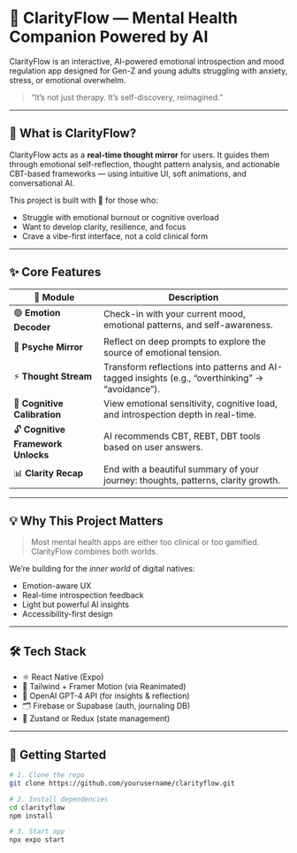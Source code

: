 
# 🧠 ClarityFlow — Mental Health Companion Powered by AI

ClarityFlow is an interactive, AI-powered emotional introspection and mood regulation app designed for Gen-Z and young adults struggling with anxiety, stress, or emotional overwhelm.

> “It’s not just therapy. It’s self-discovery, reimagined.”

---

## 🌈 What is ClarityFlow?

ClarityFlow acts as a **real-time thought mirror** for users. It guides them through emotional self-reflection, thought pattern analysis, and actionable CBT-based frameworks — using intuitive UI, soft animations, and conversational AI.

This project is built with 💜 for those who:
- Struggle with emotional burnout or cognitive overload
- Want to develop clarity, resilience, and focus
- Crave a vibe-first interface, not a cold clinical form

---

## ✨ Core Features

| 🧩 Module | Description |
|----------|-------------|
| 🟢 **Emotion Decoder** | Check-in with your current mood, emotional patterns, and self-awareness. |
| 🔮 **Psyche Mirror** | Reflect on deep prompts to explore the source of emotional tension. |
| ⚡ **Thought Stream** | Transform reflections into patterns and AI-tagged insights (e.g., “overthinking” → “avoidance”). |
| 🧠 **Cognitive Calibration** | View emotional sensitivity, cognitive load, and introspection depth in real-time. |
| 🔓 **Cognitive Framework Unlocks** | AI recommends CBT, REBT, DBT tools based on user answers. |
| 📊 **Clarity Recap** | End with a beautiful summary of your journey: thoughts, patterns, clarity growth. |

---

## 💡 Why This Project Matters

> Most mental health apps are either too clinical or too gamified. ClarityFlow combines both worlds.

We’re building for the *inner world* of digital natives:
- Emotion-aware UX
- Real-time introspection feedback
- Light but powerful AI insights
- Accessibility-first design

---

## 🛠️ Tech Stack

- ⚛️ React Native (Expo)
- 🎨 Tailwind + Framer Motion (via Reanimated)
- 🧠 OpenAI GPT-4 API (for insights & reflection)
- 🗂️ Firebase or Supabase (auth, journaling DB)
- 🧱 Zustand or Redux (state management)

---

## 🚀 Getting Started

```bash
# 1. Clone the repo
git clone https://github.com/yourusername/clarityflow.git

# 2. Install dependencies
cd clarityflow
npm install

# 3. Start app
npx expo start
